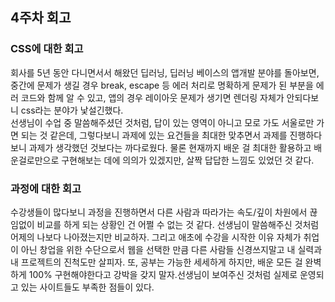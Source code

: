 <!-- 여기에 회고 내용을 작성해주세요 -->

## 4주차 회고

### CSS에 대한 회고

회사를 5년 동안 다니면서서 해왔던 딥러닝, 딥러닝 베이스의 앱개발 분야를 돌아보면, 중간에 문제가 생길 경우 break, escape 등 에러 처리로 명확하게 문제가 된 부분을 에러 코드와 함께 알 수 있고, 앱의 경우 레이아웃 문제가 생기면 렌더링 자체가 안되다보니 css라는 분야가 낯설긴했다.
<br/>
선생님이 수업 중 말씀해주셨던 것처럼, 답이 있는 영역이 아니고 모로 가도 서울로만 가면 되는 것 같은데, 그렇다보니 과제에 있는 요건들을 최대한 맞추면서 과제를 진행하다보니 과제가 생각했던 것보다는 까다로웠다. 물론 현재까지 배운 걸 최대한 활용하고 배운걸로만으로 구현해보는 데에 의의가 있겠지만, 살짝 답답한 느낌도 있었던 것 같다.
<br/>

### 과정에 대한 회고

수강생들이 많다보니 과정을 진행하면서 다른 사람과 따라가는 속도/깊이 차원에서 끊임없이 비교를 하게 되는 상황인 건 어쩔 수 없는 것 같다. 선생님이 말씀해주신 것처럼 어제의 나보다 나아졌는지만 비교하자. 그리고 애초에 수강을 시작한 이유 자체가 취업이 아닌 창업을 위한 수단으로서 웹을 선택한 만큼 다른 사람들 신경쓰지말고 내 실력과 내 프로젝트의 진척도만 살피자.
또, 공부는 가능한 세세하게 하지만, 배운 모든 걸 완벽하게 100% 구현해야한다고 강박을 갖지 말자.선생님이 보여주신 것처럼 실제로 운영되고 있는 사이트들도 부족한 점들이 있다.
